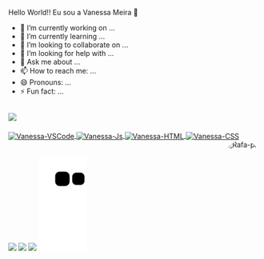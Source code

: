 Hello World!! Eu sou a Vanessa Meira 👋

 

- 🔭 I’m currently working on ...
- 🌱 I’m currently learning ...
- 👯 I’m looking to collaborate on ...
- 🤔 I’m looking for help with ...
- 💬 Ask me about ...
- 📫 How to reach me: ...
- 😄 Pronouns: ...
- ⚡ Fun fact: ...

##

<div>
  <a href="https://github.com/vanessabmeira">
  <img height="180em" src="https://github-readme-stats.vercel.app/api/top-langs/?username=vanessabmeira&layout=compact&langs_count=7&theme=radical"/>
</div>

<div style="display: inline_block"><br>
  <img align="center" alt="Vanessa-VSCode" height="40" width="50" src="https://cdn.jsdelivr.net/gh/devicons/devicon/icons/vscode/vscode-original-wordmark.svg">
  <img align="center" alt="Vanessa-Js" height="40" width="50" src="https://cdn.jsdelivr.net/gh/devicons/devicon/icons/javascript/javascript-original.svg">
  <img align="center" alt="Vanessa-HTML" height="40" width="50" src="https://cdn.jsdelivr.net/gh/devicons/devicon/icons/html5/html5-plain-wordmark.svg">
  <img align="center" alt="Vanessa-CSS" height="40" width="50" src="https://cdn.jsdelivr.net/gh/devicons/devicon/icons/css3/css3-plain-wordmark.svg">
  <img align="right" alt="Rafa-pic" height="150" style="border-radius:50px;" src="https://lh3.googleusercontent.com/2FbZbYkTq5izy_FqU8MU-333yY88DoqdJQorRI8ZWGWmmQQMhgt8eBU7h8aS7oXHW45MjUja1R62NRgkNh4lPqBzlQLptSe4W-D2XyPYtJINod3O2TlZrv0aCYMDZ-EBqeba38XxUgJsfnbJx75vjUbmqj3JZPMHiXNWacx9C_pqaIwRxMPpQxeot68x_hPEowgQ0upNoFwZqfVk--LhhK6GCchEbBFkvYpndE4AwmDlDy_v8yG22FGq1m1BhwK-54eeELVOsjqYpfQbIfriKUbXUs-gZFMQwucawWJmKm8W9-SCM5Acc73hWrFlmsPvRVtiN9vqwEDZts6e6k2GNN6g9ySjGlWUC-5IDOHLPtm-wx3p99DWqlGRf8NPn5JM3EQyTN5A2nkpK3c1DjrDRaikPigNley5MUp3SvO6EaZFZQzZRbORN0NWLLm1phDMWuA6aB3rtFZk7TU5Uc_wkjtyaYPvdJ-Aw7YrnSu4Ig9TjPZJvkFvjD7u7Xh9lgX0sZ_pTm7tdBHO74OBPw97fKmxUHjwRACkX2Zznfd4m-FBZqMDVFNuJ8tIamgsAE29gJ3jFHQI2qBC1N4Ot3D3bKecL_Ix8i96VrhEiVYeVsz6tk5Nm9hdcRdNW8o-h6yoPKAkNn4JXFLutYyyto8-qLzsRDgqO77WXZ5Cb5Ns-HhuW0afIkmLIgpwjDHlqqzKf8kOf1f4uaiUTtb_l_VCpA5cOnzQ6FZBmPs8hdkyvr_fNrZtwNH9m5IcGJli7Lp1FymUj45S8bJEMmmbGSgr_wCag89cf1dT=s300-no?authuser=0">
</div>

##

<div> 
  
  <a href="https://instagram.com/vb.meira" target="_blank"><img src="https://img.shields.io/badge/-Instagram-%23E4405F?style=for-the-badge&logo=instagram&logoColor=white" target="_blank"></a>
  <a href="https://www.linkedin.com/in/vanessabeatrizmeira" target="_blank"><img src="https://img.shields.io/badge/-LinkedIn-%230077B5?style=for-the-badge&logo=linkedin&logoColor=white" target="_blank"></a> 
     <a href = "mailto:vanessabmeira@outlook.com"><img src="https://img.shields.io/badge/-Gmail-%23333?style=for-the-badge&logo=gmail&logoColor=white" target="_blank"></a>
  ![Snake animation](https://github.com/vanessabmeira/vanessabmeira/blob/output/github-contribution-grid-snake.svg)
</div>

